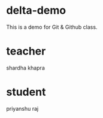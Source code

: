 # delta-demo
This is a demo for Git &amp; Github class.

# teacher 
shardha khapra

# student 

priyanshu raj